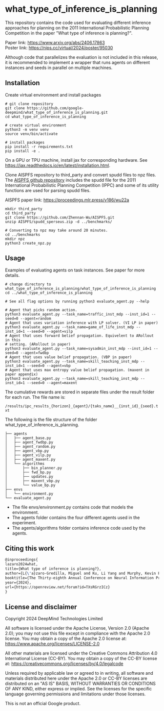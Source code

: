 # what_type_of_inference_is_planning
This repository contains the code used for evaluating different inference
approaches for planning on the 2011 International Probabilistic Planning
Competition in the paper "What type of inference is planning?".

Paper link: https://www.arxiv.org/abs/2406.17863<br />
Poster link: https://nips.cc/virtual/2024/poster/95030


Although code that parallelizes the evaluation is not included in this release,
it is recommended to implement a wrapper that runs agents on different instances
and seeds in parallel on multiple machines.

## Installation
Create virtual environment and install packages

```
# git clone repository
git clone https://github.com/google-deepmind/what_type_of_inference_is_planning.git
cd what_type_of_inference_is_planning

# create virtual environment
python3 -m venv venv
source venv/bin/activate

# install packages
pip install -r requirements.txt
pip install -e .
```

On a GPU or TPU machine, install jax for corresponding hardware. See https://jax.readthedocs.io/en/latest/installation.html.


Clone AISPFS repository to third_party and convert spudd files to npz files.
The [AISPFS github repository](https://github.com/Zhennan-Wu/AISPFS) includes the
spudd file for the 2011 International Probabilistic Planning Competition (IPPC)
and some of its utility functions are used for parsing spudd files.

AISPFS paper link: https://proceedings.mlr.press/v186/wu22a

```
mkdir third_party
cd third_party
git clone https://github.com/Zhennan-Wu/AISPFS.git
unzip AISPFS/spudd_sperseus.zip -d ../benchmarks/

# Converting to npz may take around 20 minutes.
cd ../benchmarks
mkdir npz
python3 create_npz.py
```


## Usage
Examples of evaluating agents on task instances. See paper for more details.

```
# change directory to what_type_of_inference_is_planning/what_type_of_inference_is_planning
cd ../what_type_of_inference_is_planning

# See all flag options by running python3 evaluate_agent.py --help

# Agent that picks random action.
python3 evaluate_agent.py --task_name=traffic_inst_mdp --inst_id=1 --seed=0 --agent=random
# Agent that uses variation inference with LP solver. (VI LP in paper)
python3 evaluate_agent.py --task_name=game_of_life_inst_mdp --inst_id=1 --seed=0 --agent=vilp
# Agent that uses forward belief propagation. Equivelent to ARollout in this
# setting. (ARollout in paper)
python3 evaluate_agent.py --task_name=sysadmin_inst_mdp --inst_id=1 --seed=0 --agent=fwdbp
# Agent that uses value belief propagation. (VBP in paper)
python3 evaluate_agent.py --task_name=skill_teaching_inst_mdp --inst_id=1 --seed=0 --agent=vbp
# Agent that uses max entropy value belief propagation. (maxent in paper appendix)
python3 evaluate_agent.py --task_name=skill_teaching_inst_mdp --inst_id=1 --seed=0 --agent=maxent
```

The cumulative rewards are stored in separate files under the result folder for
each run. The file name is:

`/results/ipc_results_{horizon}_{agent}/{taks_name}__{inst_id}_{seed}.txt`

The following is the file structure of the folder
what_type_of_inference_is_planning.

```
├── agents
│   ├── agent_base.py
│   ├── agent_fwdbp.py
│   ├── agent_random.py
│   ├── agent_vbp.py
│   ├── agent_vilp.py
│   ├── agent_maxent.py
│   └── algorithms
│       ├── bin_planner.py
│       ├── fwd_bp.py
│       ├── updates.py
│       ├── maxent_vbp.py
│       └── value_bp.py
├── envs
│   └── environment.py
└── evaluate_agent.py
```

- The file envs/environment.py contains code that models the environment.
- The agents folder contains the four different agents used in the experiment.
- The agents/algorithms folder contains inference code used by the agents.

## Citing this work

```latex
@inproceedings{
lazaro2024what,
title={What type of inference is planning?},
author={L{\'a}zaro-Gredilla, Miguel and Ku, Li Yang and Murphy, Kevin P and George, Dileep},
booktitle={The Thirty-eighth Annual Conference on Neural Information Processing Systems},
year={2024},
url={https://openreview.net/forum?id=TXsRGrzICz}
}
```

## License and disclaimer

Copyright 2024 DeepMind Technologies Limited

All software is licensed under the Apache License, Version 2.0 (Apache 2.0);
you may not use this file except in compliance with the Apache 2.0 license.
You may obtain a copy of the Apache 2.0 license at:
https://www.apache.org/licenses/LICENSE-2.0

All other materials are licensed under the Creative Commons Attribution 4.0
International License (CC-BY). You may obtain a copy of the CC-BY license at:
https://creativecommons.org/licenses/by/4.0/legalcode

Unless required by applicable law or agreed to in writing, all software and
materials distributed here under the Apache 2.0 or CC-BY licenses are
distributed on an "AS IS" BASIS, WITHOUT WARRANTIES OR CONDITIONS OF ANY KIND,
either express or implied. See the licenses for the specific language governing
permissions and limitations under those licenses.

This is not an official Google product.

